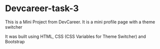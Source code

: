 # Devcareer-task-3

This is a Mini Project from DevCareer. 
It is a mini profile page with a theme switcher

It was built using HTML, CSS (CSS Variables for Theme Switcher) and Bootstrap
